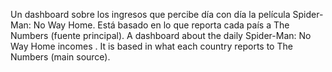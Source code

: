 
Un dashboard sobre los ingresos que percibe día con día la película Spider-Man: No Way Home. Está basado en lo que reporta cada país a The Numbers (fuente principal).
A dashboard about the daily Spider-Man: No Way Home incomes . It is based in what each country reports to The Numbers (main source).

